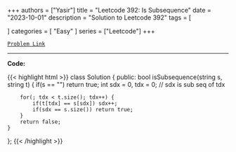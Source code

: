 
+++
authors = ["Yasir"]
title = "Leetcode 392: Is Subsequence"
date = "2023-10-01"
description = "Solution to Leetcode 392"
tags = [
    
]
categories = [
    "Easy"
]
series = ["Leetcode"]
+++



[`Problem Link`](https://leetcode.com/problems/is-subsequence/description/)

---

**Code:**

{{< highlight html >}}
class Solution {
public:
    bool isSubsequence(string s, string t) {
        if(s == "") return true;
        int sdx = 0, tdx = 0;
        // sdx is sub seq of tdx

        for(; tdx < t.size(); tdx++) {
            if(t[tdx] == s[sdx]) sdx++;
            if(sdx == s.size()) return true;
        }
        return false;
    }
};
{{< /highlight >}}

